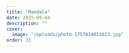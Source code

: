 ```yaml
---
title: "Mandala"
date: 2025-09-04
description: ""
cover:
  image: "/uploads/photo-1757014053023.jpg"
order: 31
---
```


